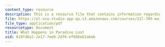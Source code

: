 ```yaml
---
content_type: resource
description: This is a resource file that contains information regarding reading 1.
file: https://ol-ocw-studio-app-qa.s3.amazonaws.com/courses/21l-705-major-authors-rewriting-genesis-paradise-lost-and-twentieth-century-fantasy-spring-2009/618fdba12e177ee02df6ef606e61abeb_MIT21L_705S09_read01.pdf
file_type: application/pdf
resourcetype: Document
title: What Happens in Paradise Lost
uid: 618fdba1-2e17-7ee0-2df6-ef606e61abeb
---
```

